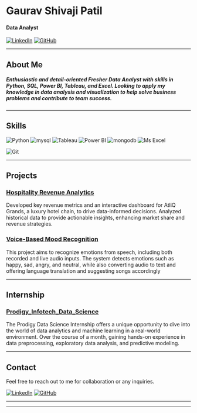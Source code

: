 

# **Gaurav Shivaji Patil**

#### **Data Analyst**

[![LinkedIn](https://img.shields.io/badge/LinkedIn-Connect-blue)](https://www.linkedin.com/in/gaurav-patil-b8820a21b/)
[![GitHub](https://img.shields.io/badge/GitHub-Follow-black)](https://github.com/GauravShivajiPatil)

---

## About Me

##### Enthusiastic and detail-oriented Fresher Data Analyst with skills in Python, SQL, Power BI, Tableau, and Excel. Looking to apply my knowledge in data analysis and visualization to help solve business problems and contribute to team success.

---

## Skills


![Python](https://img.shields.io/badge/Python-3776AB?style=for-the-badge&logo=python&logoColor=white)
![mysql](https://img.shields.io/badge/mysql-43B02A?style=for-the-badge&logo=mysql&logoColor=white)
![Tableau](https://img.shields.io/badge/tableau-3B61B6?style=for-the-badge&logo=tableau&logoColor=white)
![Power BI](https://img.shields.io/badge/PowerBI-ED8B00?style=for-the-badge&logo=PowerBI&logoColor=white)
![mongodb](https://img.shields.io/badge/mongodb-000000?style=for-the-badge&logo=mongodb&logoColor=white)
![Ms Excel](https://img.shields.io/badge/Excel-C71A36?style=for-the-badge&logo=apache-excel&logoColor=white)
<!--[TestNG](https://img.shields.io/badge/TestNG-FF5722?style=for-the-badge&logo=testng&logoColor=white)
![Postman](https://img.shields.io/badge/Postman-FF6C37?style=for-the-badge&logo=postman&logoColor=white)-->
<!--![Jenkins](https://img.shields.io/badge/Jenkins-D24939?style=for-the-badge&logo=jenkins&logoColor=white)-->
![Git](https://img.shields.io/badge/Git-F05032?style=for-the-badge&logo=git&logoColor=white)

---

## Projects

### [Hospitality Revenue Analytics](https://github.com/GauravShivajiPatil/PowerBI-Desktop-Dashboard-P1) 
Developed key revenue metrics and an interactive dashboard for AtliQ Grands, a luxury hotel chain, to drive data-informed decisions. Analyzed historical data to provide actionable insights, enhancing market share and revenue strategies.
### [Voice-Based Mood Recognition](https://github.com/GauravShivajiPatil/Voice_Based_Mood_Recognition)
This project aims to recognize emotions from speech, including both recorded and live audio inputs. The system detects emotions such as happy, sad, angry, and neutral, while also converting audio to text and offering language translation and suggesting songs accordingly

<!-- ### [Selenium Web Automation - OrangeHRM](https://github.com/SourabhKokitkar/Selenium-Web-Automation-Java)-->
<!--![OrangeHRM](https://raw.githubusercontent.com/SourabhKokitkar/SourabhKokitkar/main/assets/orangehrm.png)
A comprehensive Selenium Web Automation Test Suite for the OrangeHRM platform. This project covers major functionalities and generates detailed test reports.

### [Appium App Automation - Gmail](https://github.com/SourabhKokitkar/Appium-App-Automation-Robot_Framework)
<!--![Gmail](https://raw.githubusercontent.com/SourabhKokitkar/SourabhKokitkar/main/assets/gmail.png)-
A mobile application automation project using Appium and Robot Framework. This suite automates regression tests for the Gmail mobile application.-->

---
## Internship

### [Prodigy_Infotech_Data_Science](https://github.com/GauravShivajiPatil/Prodigy_Internship_Data_Science)
The Prodigy Data Science Internship offers a unique opportunity to dive into the world of data analytics and machine learning in a real-world environment. Over the course of a month, gaining hands-on experience in data preprocessing, exploratory data analysis, and predictive modeling.

<!--## Experience

### Test Automation Engineer
**[Your Current/Previous Company]**
- Developed and maintained automated test suites for web and mobile applications.
- Reduced manual testing efforts by 80% by implementing comprehensive automation solutions.
- Collaborated with development teams to integrate automated tests into the CI/CD pipeline.-->

---

## Contact

Feel free to reach out to me for collaboration or any inquiries.

[![LinkedIn](https://img.shields.io/badge/LinkedIn-Connect-blue)](https://www.linkedin.com/in/gaurav-patil-b8820a21b/)
[![GitHub](https://img.shields.io/badge/GitHub-Follow-black)](https://github.com/GauravShivajiPatil)

---


---

<!--
**GauravShivajiPatil/GauravShivajiPatil** is a ✨ _special_ ✨ repository because its `README.md` (this file) appears on your GitHub profile.

Here are some ideas to get you started:

- 🔭 I’m currently working on ...
- 🌱 I’m currently learning ...
- 👯 I’m looking to collaborate on ...
- 🤔 I’m looking for help with ...
- 💬 Ask me about ...
- 📫 How to reach me: ...
- 😄 Pronouns: ...
- ⚡ Fun fact: ...
-->
